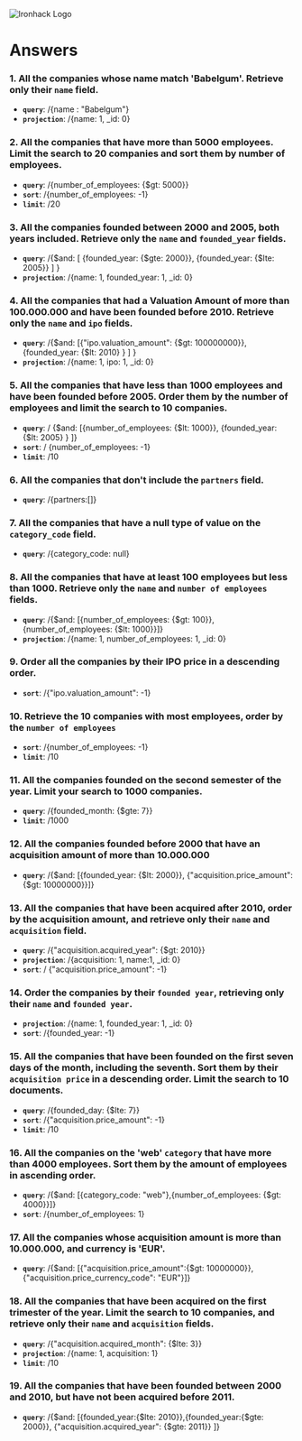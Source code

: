 ![Ironhack Logo](https://i.imgur.com/1QgrNNw.png)

# Answers

### 1. All the companies whose name match 'Babelgum'. Retrieve only their `name` field.

<!-- Your Code Goes Here -->

   - **`query`**: /{name : "Babelgum"}
   - **`projection`**: /{name: 1, _id: 0}


### 2. All the companies that have more than 5000 employees. Limit the search to 20 companies and sort them by **number of employees**.

<!-- Your Code Goes Here -->
   - **`query`**: /{number_of_employees: {$gt: 5000}}
   - **`sort`**: /{number_of_employees: -1}
   - **`limit`**: /20


### 3. All the companies founded between 2000 and 2005, both years included. Retrieve only the `name` and `founded_year` fields.

<!-- Your Code Goes Here -->
   - **`query`**: /{$and: [ {founded_year: {$gte: 2000}}, {founded_year: {$lte: 2005}} ] }
   - **`projection`**: /{name: 1, founded_year: 1, _id: 0}


### 4. All the companies that had a Valuation Amount of more than 100.000.000 and have been founded before 2010. Retrieve only the `name` and `ipo` fields.

<!-- Your Code Goes Here -->
   - **`query`**: /{$and: [{"ipo.valuation_amount": {$gt: 100000000}}, {founded_year: {$lt: 2010} }  ]  }
   - **`projection`**: /{name: 1, ipo: 1, _id: 0}

### 5. All the companies that have less than 1000 employees and have been founded before 2005. Order them by the number of employees and limit the search to 10 companies.

<!-- Your Code Goes Here -->
   - **`query`**: / {$and: [{number_of_employees: {$lt: 1000}}, {founded_year: {$lt: 2005} } ]}
   - **`sort`**: / {number_of_employees: -1}
   - **`limit`**: /10

### 6. All the companies that don't include the `partners` field.

<!-- Your Code Goes Here -->
   - **`query`**: /{partners:[]} 


### 7. All the companies that have a null type of value on the `category_code` field.

<!-- Your Code Goes Here -->
   - **`query`**: /{category_code: null}
  

### 8. All the companies that have at least 100 employees but less than 1000. Retrieve only the `name` and `number of employees` fields.

<!-- Your Code Goes Here -->
   - **`query`**: /{$and: [{number_of_employees: {$gt: 100}},{number_of_employees: {$lt: 1000}}]}
   - **`projection`**: /{name: 1, number_of_employees: 1, _id: 0}


### 9. Order all the companies by their IPO price in a descending order.

<!-- Your Code Goes Here -->
   - **`sort`**: /{"ipo.valuation_amount": -1}


### 10. Retrieve the 10 companies with most employees, order by the `number of employees`

<!-- Your Code Goes Here -->
   - **`sort`**: /{number_of_employees: -1}
   - **`limit`**: /10

### 11. All the companies founded on the second semester of the year. Limit your search to 1000 companies.

<!-- Your Code Goes Here -->
   - **`query`**: /{founded_month: {$gte: 7}}
   - **`limit`**: /1000

### 12. All the companies founded before 2000 that have an acquisition amount of more than 10.000.000

<!-- Your Code Goes Here -->
   - **`query`**: /{$and: [{founded_year: {$lt: 2000}}, {"acquisition.price_amount": {$gt: 10000000}}]}


### 13. All the companies that have been acquired after 2010, order by the acquisition amount, and retrieve only their `name` and `acquisition` field.

<!-- Your Code Goes Here -->
   - **`query`**: /{"acquisition.acquired_year": {$gt: 2010}}
   - **`projection`**: /{acquisition: 1, name:1, _id: 0}
   - **`sort`**: / {"acquisition.price_amount": -1}

### 14. Order the companies by their `founded year`, retrieving only their `name` and `founded year`.

<!-- Your Code Goes Here -->
   - **`projection`**: /{name: 1, founded_year: 1, _id: 0}
   - **`sort`**: /{founded_year: -1}

### 15. All the companies that have been founded on the first seven days of the month, including the seventh. Sort them by their `acquisition price` in a descending order. Limit the search to 10 documents.

<!-- Your Code Goes Here -->
- **`query`**: /{founded_day: {$lte: 7}}
- **`sort`**: /{"acquisition.price_amount": -1}
- **`limit`**: /10


### 16. All the companies on the 'web' `category` that have more than 4000 employees. Sort them by the amount of employees in ascending order.

<!-- Your Code Goes Here -->
- **`query`**: /{$and: [{category_code: "web"},{number_of_employees: {$gt: 4000}}]}
- **`sort`**: /{number_of_employees: 1}


### 17. All the companies whose acquisition amount is more than 10.000.000, and currency is 'EUR'.

<!-- Your Code Goes Here -->
- **`query`**: /{$and: [{"acquisition.price_amount":{$gt: 10000000}},{"acquisition.price_currency_code": "EUR"}]}


### 18. All the companies that have been acquired on the first trimester of the year. Limit the search to 10 companies, and retrieve only their `name` and `acquisition` fields.

<!-- Your Code Goes Here -->
- **`query`**: /{"acquisition.acquired_month": {$lte: 3}}
- **`projection`**: /{name: 1, acquisition: 1}
- **`limit`**: /10

### 19. All the companies that have been founded between 2000 and 2010, but have not been acquired before 2011.

<!-- Your Code Goes Here -->
- **`query`**: /{$and: [{founded_year:{$lte: 2010}},{founded_year:{$gte: 2000}}, {"acquisition.acquired_year": {$gte: 2011}} ]}

